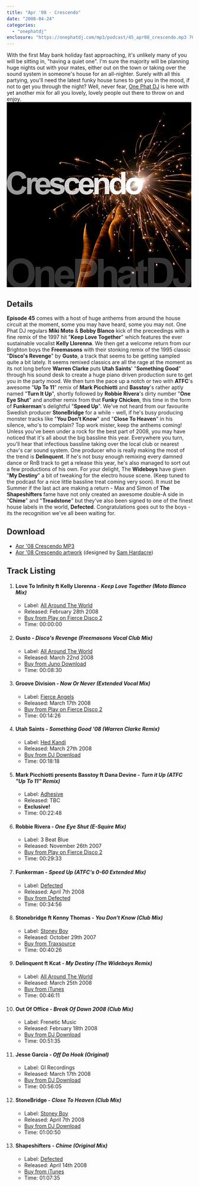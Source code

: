 ```yaml
---
title: "Apr '08 - Crescendo"
date: "2008-04-24"
categories: 
  - "onephatdj"
enclosure: "https://onephatdj.com/mp3/podcast/45_apr08_crescendo.mp3 706220643 audio/mpeg "
---
```


With the first May bank holiday fast approaching, it's unlikely many of you will be sitting in, "having a quiet one". I'm sure the majority will be planning huge nights out with your mates, either out on the town or taking over the sound system in someone's house for an all-nighter. Surely with all this partying, you'll need the latest funky house tunes to get you in the mood, if not to get you through the night? Well, never fear, [One Phat DJ](https://onephatdj.com/) is here with yet another mix for all you lovely, lovely people out there to throw on and enjoy. [![Apr '08 Crescendo artwork by Sam Hardacre](images/2438682386_a9dafe8c88.jpg)](https://www.flickr.com/photos/peelhere/2438682386/)

## Details

**Episode 45** comes with a host of huge anthems from around the house circuit at the moment, some you may have heard, some you may not. One Phat DJ regulars **Miki Moto** & **Bobby Blanco** kick of the preceedings with a fine remix of the 1997 hit "**Keep Love Together**" which features the ever sustainable vocalist **Kelly Llorenna**. We then get a welcome return from our Brighton boys the **Freemasons** with their stonking remix of the 1995 classic "**Disco's Revenge**" by **Gusto**, a track that seems to be getting sampled quite a bit lately. It seems remixed classics are all the rage at the moment as its not long before **Warren Clarke** puts **Utah Saints**' "**Something Good**" through his sound desk to create a huge piano driven production sure to get you in the party mood. We then turn the pace up a notch or two with **ATFC**'s awesome "**Up To 11**" remix of **Mark Picchiotti** and **Basstoy**'s rather aptly named "**Turn It Up**", shortly followed by **Robbie Rivera**'s dirty number "**One Eye Shut**" and another remix from that **Funky Chicken**, this time in the form of **Funkerman**'s delightful "**Speed Up**". We've not heard from our favourite Swedish producer **StoneBridge** for a while - well, if he's busy producing monster tracks like "**You Don't Know**" and "**Close To Heaven**" in his silence, who's to complain? Top work mister, keep the anthems coming! Unless you've been under a rock for the best part of 2008, you may have noticed that it's all about the big bassline this year. Everywhere you turn, you'll hear that infectious bassline taking over the local club or nearest chav's car sound system. One producer who is really making the most of the trend is **Delinquent**. If he's not busy enough remixing every damned dance or RnB track to get a release this year, he's also managed to sort out a few productions of his own. For your delight, The **Wideboys** have given "**My Destiny**" a bit of tweaking for the electro house scene. (Keep tuned to the podcast for a nice little bassline treat coming very soon). It must be Summer if the last act are making a return - Max and Simon of **The Shapeshifters** fame have not only created an awesome double-A side in "**Chime**" and "**Treadstone**" but they've also been signed to one of the finest house labels in the world, **Defected**. Congratulations goes out to the boys - its the recognition we've all been waiting for.

## Download

- [Apr '08 Crescendo MP3](https://onephatdj.com/mp3/podcast/45_apr08_crescendo.mp3)
- [Apr '08 Crescendo artwork](https://www.flickr.com/photos/peelhere/2438682386/sizes/l/) (designed by [Sam Hardacre](https://nocturnalmonkey.com/))

## Track Listing

1. #### Love To Infinity ft Kelly Llorenna - _Keep Love Together (Moto Blanco Mix)_
    
    - Label: [All Around The World](https://www.aatw.com)
    - Released: February 28th 2008
    - [Buy from Play on Fierce Disco 2](https://www.play.com/Music/CD/4-/4998447/Fierce-Angel-Presents-Fierce-Disco/Product.html?dpr=3885&aid=5122983)
    - Time: 00:00:00
2. #### Gusto - _Disco's Revenge (Freemasons Vocal Club Mix)_
    
    - Label: [All Around The World](https://www.aatw.com)
    - Released: March 22nd 2008
    - [Buy from Juno Download](https://www.junodownload.com/products/1308399-2-2.htm)
    - Time: 00:08:30
3. #### Groove Division - _Now Or Never (Extended Vocal Mix)_
    
    - Label: [Fierce Angels](https://www.fierceangels.com/)
    - Released: March 17th 2008
    - [Buy from Play on Fierce Disco 2](https://www.play.com/Music/CD/4-/4998447/Fierce-Angel-Presents-Fierce-Disco/Product.html?dpr=3885&aid=5122983)
    - Time: 00:14:26
4. #### Utah Saints - _Something Good '08 (Warren Clarke Remix)_
    
    - Label: [Hed Kandi](https://www.hedkandi.com/)
    - Released: March 27th 2008
    - [Buy from DJ Download](https://www.djdownload.com/mp3-detail/Utah+Saints/Something+Good+08/Hed+Kandi+Records/372500)
    - Time: 00:18:18
5. #### Mark Picchiotti presents Basstoy ft Dana Devine - _Turn it Up (ATFC "Up To 11" Remix)_
    
    - Label: [Adhesive](https://www.aatw.com)
    - Released: TBC
    - **Exclusive!**
    - Time: 00:22:48
6. #### Robbie Rivera - _One Eye Shut (E-Squire Mix)_
    
    - Label: 3 Beat Blue
    - Released: November 26th 2007
    - [Buy from Play on Fierce Disco 2](https://www.play.com/Music/CD/4-/4998447/Fierce-Angel-Presents-Fierce-Disco/Product.html?dpr=3885&aid=5122983)
    - Time: 00:29:33
7. #### Funkerman - _Speed Up (ATFC's 0-60 Extended Mix)_
    
    - Label: [Defected](https://www.defected.com/)
    - Released: April 7th 2008
    - [Buy from Defected](https://www.defected.com/store/store-details-digital/Speed-Up/2002)
    - Time: 00:34:56
8. #### Stonebridge ft Kenny Thomas - _You Don't Know (Club Mix)_
    
    - Label: [Stoney Boy](https://www.stoneyboy.com)
    - Released: October 29th 2007
    - [Buy from Traxsource](https://www.traxsource.com/index.php?act=show&fc=tpage&cr=titles&cv=11709)
    - Time: 00:40:26
9. #### Delinquent ft Kcat - _My Destiny (The Wideboys Remix)_
    
    - Label: [All Around The World](https://www.aatw.com)
    - Released: March 25th 2008
    - [Buy from iTunes](https://phobos.apple.com/WebObjects/MZStore.woa/wa/viewAlbum?i=273383710&id=273383701&s=143444)
    - Time: 00:46:11
10. #### Out Of Office - _Break Of Dawn 2008 (Club Mix)_
    
    - Label: Frenetic Music
    - Released: February 18th 2008
    - [Buy from DJ Download](https://www.djdownload.com/mp3-detail/Out+Of+Office/Break+Of+Dawn+2008/Frenetic+Music/349463)
    - Time: 00:51:35
11. #### Jesse Garcia - _Off Da Hook (Original)_
    
    - Label: GI Recordings
    - Released: March 17th 2008
    - [Buy from DJ Download](https://www.djdownload.com/mp3-detail/Jesse+Garcia/Off+Da+Hook/GI+Recordings/362107)
    - Time: 00:56:05
12. #### StoneBridge - _Close To Heaven (Club Mix)_
    
    - Label: [Stoney Boy](https://www.stoneyboy.com)
    - Released: April 7th 2008
    - [Buy from DJ Download](https://www.djdownload.com/mp3-detail/StoneBridge/Close+To+Heaven/Stoney+Boy+Music/382360)
    - Time: 01:00:50
13. #### Shapeshifters - _Chime (Original Mix)_
    
    - Label: [Defected](https://www.defected.com/)
    - Released: April 14th 2008
    - [Buy from iTunes](https://simonjobling.com/buy/chime)
    - Time: 01:07:35
